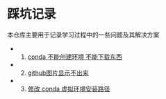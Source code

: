 # 踩坑记录

本仓库主要用于记录学习过程中的一些问题及其解决方案

- 1. [conda 不能创建环境 不能下载东西](https://github.com/onlyone2019/Q-A/blob/master/conda_createAndInstall_error.md)
- 2. [github图片显示不出来](https://github.com/onlyone2019/Q-A/blob/master/github_picture.md)

- 3. [修改 conda 虚拟环境安装路径](https://github.com/onlyone2019/Q-A/blob/master/cg_env_install_path.md)